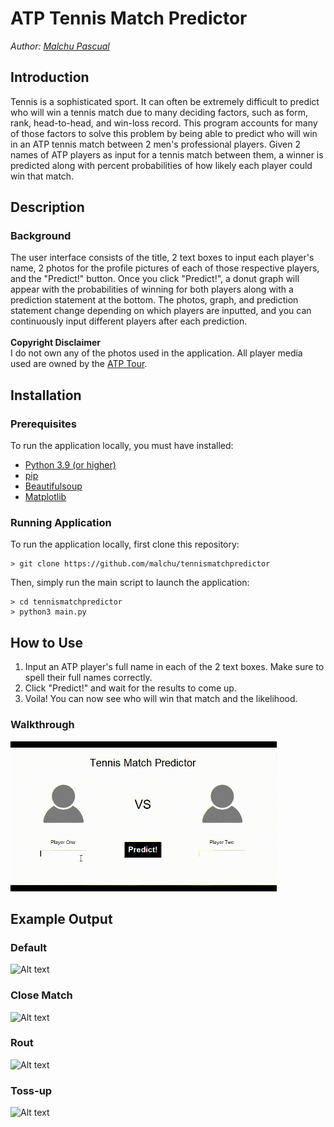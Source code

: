 # ATP Tennis Match Predictor
*Author: [Malchu Pascual](https://github.com/malchu)*
## Introduction
Tennis is a sophisticated sport. It can often be extremely difficult to predict who will win a tennis match due to many deciding factors, such as form, rank, head-to-head, and win-loss record. This program accounts for many of those factors to solve this problem by being able to predict who will win in an ATP tennis match between 2 men's professional players. Given 2 names of ATP players as input for a tennis match between them, a winner is predicted along with percent probabilities of how likely each player could win that match.
## Description
### Background
The user interface consists of the title, 2 text boxes to input each player's name, 2 photos for the profile pictures of each of those respective players, and the "Predict!" button. Once you click "Predict!", a donut graph will appear with the probabilities of winning for both players along with a prediction statement at the bottom. The photos, graph, and prediction statement change depending on which players are inputted, and you can continuously input different players after each prediction.<br /><br />
**Copyright Disclaimer**<br />
I do not own any of the photos used in the application. All player media used are owned by the [ATP Tour](https://www.atptour.com/en/).
## Installation
### Prerequisites
To run the application locally, you must have installed:
* [Python 3.9 (or higher)](https://www.python.org/downloads/)
* [pip](https://www.geeksforgeeks.org/how-to-install-pip-on-windows/)
* [Beautifulsoup](https://www.geeksforgeeks.org/beautifulsoup-installation-python/)
* [Matplotlib](https://matplotlib.org/stable/users/installing/index.html)
### Running Application
To run the application locally, first clone this repository:
```
> git clone https://github.com/malchu/tennismatchpredictor
```
Then, simply run the main script to launch the application:
```unix
> cd tennismatchpredictor
> python3 main.py
```
## How to Use
1. Input an ATP player's full name in each of the 2 text boxes. Make sure to spell their full names correctly.
2. Click "Predict!" and wait for the results to come up.
3. Voila! You can now see who will win that match and the likelihood.
### Walkthrough
![](https://github.com/malchu/tennismatchpredictor/blob/master/examples/usage.gif)
## Example Output
### Default
![Alt text](examples/win.jpg?raw=true "")
### Close Match
![Alt text](examples/close.jpg?raw=true "")
### Rout
![Alt text](examples/crush.jpg?raw=true "")
### Toss-up
![Alt text](examples/idk.jpg?raw=true "")
